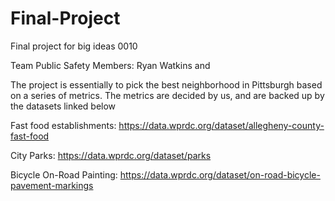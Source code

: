 # Final-Project
Final project for big ideas 0010


Team Public Safety
Members: Ryan Watkins and 


The project is essentially to pick the best neighborhood in Pittsburgh based on a series of metrics. The metrics are decided by us, and are backed up by the datasets linked below

Fast food establishments: https://data.wprdc.org/dataset/allegheny-county-fast-food

City Parks: https://data.wprdc.org/dataset/parks

Bicycle On-Road Painting: https://data.wprdc.org/dataset/on-road-bicycle-pavement-markings
